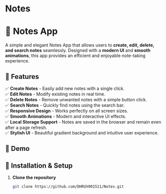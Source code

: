 # Notes

# 📒 Notes App

A simple and elegant Notes App that allows users to **create, edit, delete, and search notes** seamlessly. Designed with a **modern UI** and **smooth animations**, this app provides an efficient and enjoyable note-taking experience.

## 🚀 Features

✅ **Create Notes** - Easily add new notes with a single click.  
✅ **Edit Notes** - Modify existing notes in real time.  
✅ **Delete Notes** - Remove unwanted notes with a simple button click.  
✅ **Search Notes** - Quickly find notes using the search bar.  
✅ **Responsive Design** - Works perfectly on all screen sizes.  
✅ **Smooth Animations** - Modern and interactive UI effects.  
✅ **Local Storage Support** - Notes are saved in the browser and remain even after a page refresh.  
✅ **Stylish UI** - Beautiful gradient background and intuitive user experience.  

## 📸 Demo



## 🔧 Installation & Setup

1. **Clone the repository**
   ```sh
   git clone https://github.com/DHRUV001511/Notes.git
   ```


